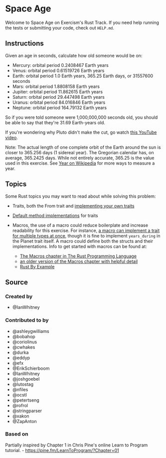 # Space Age

Welcome to Space Age on Exercism's Rust Track.
If you need help running the tests or submitting your code, check out `HELP.md`.

## Instructions

Given an age in seconds, calculate how old someone would be on:

-   Mercury: orbital period 0.2408467 Earth years
-   Venus: orbital period 0.61519726 Earth years
-   Earth: orbital period 1.0 Earth years, 365.25 Earth days, or 31557600 seconds
-   Mars: orbital period 1.8808158 Earth years
-   Jupiter: orbital period 11.862615 Earth years
-   Saturn: orbital period 29.447498 Earth years
-   Uranus: orbital period 84.016846 Earth years
-   Neptune: orbital period 164.79132 Earth years

So if you were told someone were 1,000,000,000 seconds old, you should
be able to say that they're 31.69 Earth-years old.

If you're wondering why Pluto didn't make the cut, go watch [this YouTube video][pluto-video].

Note: The actual length of one complete orbit of the Earth around the sun is closer to 365.256 days (1 sidereal year).
The Gregorian calendar has, on average, 365.2425 days.
While not entirely accurate, 365.25 is the value used in this exercise.
See [Year on Wikipedia][year] for more ways to measure a year.

[pluto-video]: https://www.youtube.com/watch?v=Z_2gbGXzFbs
[year]: https://en.wikipedia.org/wiki/Year#Summary

## Topics

Some Rust topics you may want to read about while solving this problem:

-   Traits, both the From trait and [implementing your own traits](https://doc.rust-lang.org/book/ch10-02-traits.html)
-   [Default method implementations](https://doc.rust-lang.org/book/ch10-02-traits.html#default-implementations) for traits
-   Macros, the use of a macro could reduce boilerplate and increase readability
    for this exercise. For instance,
    [a macro can implement a trait for multiple types at once](https://stackoverflow.com/questions/39150216/implementing-a-trait-for-multiple-types-at-once),
    though it is fine to implement `years_during` in the Planet trait itself. A macro could
    define both the structs and their implementations. Info to get started with macros can
    be found at:

    -   [The Macros chapter in The Rust Programming Language](https://doc.rust-lang.org/stable/book/ch19-06-macros.html)
    -   [an older version of the Macros chapter with helpful detail](https://doc.rust-lang.org/1.30.0/book/first-edition/macros.html)
    -   [Rust By Example](https://doc.rust-lang.org/stable/rust-by-example/macros.html)

## Source

### Created by

-   @IanWhitney

### Contributed to by

-   @ashleygwilliams
-   @bobahop
-   @coriolinus
-   @cwhakes
-   @durka
-   @eddyp
-   @efx
-   @ErikSchierboom
-   @IanWhitney
-   @joshgoebel
-   @lutostag
-   @nfiles
-   @ocstl
-   @petertseng
-   @rofrol
-   @stringparser
-   @xakon
-   @ZapAnton

### Based on

Partially inspired by Chapter 1 in Chris Pine's online Learn to Program tutorial. - https://pine.fm/LearnToProgram/?Chapter=01
